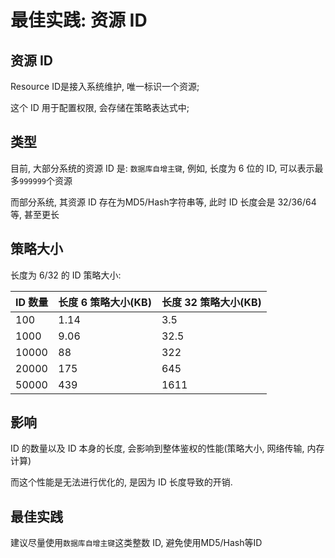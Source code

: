# 最佳实践: 资源 ID

## 资源 ID

Resource ID是接入系统维护, 唯一标识一个资源; 

这个 ID 用于配置权限, 会存储在策略表达式中; 

## 类型

目前, 大部分系统的资源 ID 是: `数据库自增主键`, 例如, 长度为 6 位的 ID, 可以表示最多`999999`个资源

而部分系统, 其资源 ID 存在为MD5/Hash字符串等, 此时 ID 长度会是 32/36/64 等, 甚至更长

## 策略大小

长度为 6/32 的 ID 策略大小:

| ID 数量 | 长度 6 策略大小(KB) | 长度 32 策略大小(KB) |
|---|---|---|
| 100 | 1.14 | 3.5 |
| 1000 | 9.06 | 32.5 |
| 10000 | 88 | 322|
| 20000 | 175 | 645|
| 50000 | 439 | 1611|

## 影响

ID 的数量以及 ID 本身的长度, 会影响到整体鉴权的性能(策略大小, 网络传输, 内存计算)

而这个性能是无法进行优化的, 是因为 ID 长度导致的开销.

## 最佳实践

建议尽量使用`数据库自增主键`这类整数 ID, 避免使用MD5/Hash等ID

